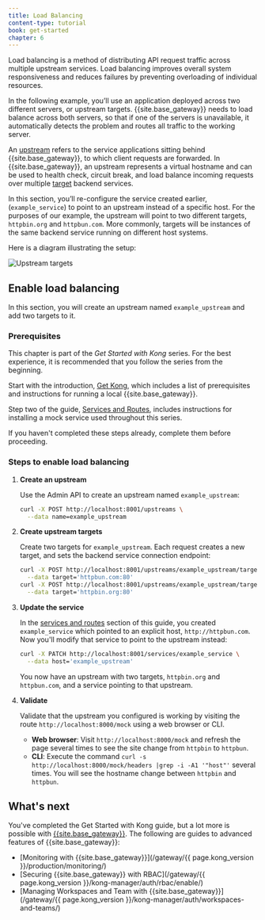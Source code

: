 ```yaml
---
title: Load Balancing
content-type: tutorial
book: get-started
chapter: 6
---
```


Load balancing is a method of distributing API request traffic across
multiple upstream services. Load balancing improves overall system responsiveness
and reduces failures by preventing overloading of individual resources. 

In the following example, you’ll use an application deployed across two different servers, or upstream targets. 
{{site.base_gateway}} needs to load balance across both servers, so that if one of the servers is unavailable, 
it automatically detects the problem and routes all traffic to the working server.

An [upstream](/gateway/latest/key-concepts/upstreams/) 
refers to the service applications sitting behind {{site.base_gateway}}, 
to which client requests are forwarded. In {{site.base_gateway}}, an upstream represents a virtual hostname and can be 
used to health check, circuit break, and load balance incoming requests over multiple [target](/gateway/api/admin-ee/latest/#/Targets/list-target-with-upstream/) backend services.

In this section, you’ll re-configure the service created earlier, (`example_service`) to point to an upstream 
instead of a specific host. For the purposes of our example, the upstream will point to two different targets, 
`httpbin.org` and `httpbun.com`. More commonly, targets will be instances of the same backend service running on different host systems.

Here is a diagram illustrating the setup:

![Upstream targets](/assets/images/products/gateway/getting-started-guide/upstream-targets.png)

## Enable load balancing

In this section, you will create an upstream named `example_upstream` and add two targets to it.

### Prerequisites

This chapter is part of the *Get Started with Kong* series. For the best experience, it is recommended that you follow the
series from the beginning. 

Start with the introduction, [Get Kong](/gateway/latest/get-started/), which includes
a list of prerequisites and instructions for running a local {{site.base_gateway}}.

Step two of the guide, [Services and Routes](/gateway/latest/get-started/services-and-routes/),
includes instructions for installing a mock service used throughout this series. 

If you haven't completed these steps already, complete them before proceeding.

### Steps to enable load balancing

1. **Create an upstream** 

   Use the Admin API to create an upstream named `example_upstream`:

   ```sh
   curl -X POST http://localhost:8001/upstreams \
     --data name=example_upstream
   ```

1. **Create upstream targets**

   Create two targets for `example_upstream`. Each request creates a new target, and 
   sets the backend service connection endpoint:
   
   ```sh
   curl -X POST http://localhost:8001/upstreams/example_upstream/targets \
     --data target='httpbun.com:80'
   curl -X POST http://localhost:8001/upstreams/example_upstream/targets \
     --data target='httpbin.org:80'
   ```

1. **Update the service**

   In the [services and routes](/gateway/latest/get-started/services-and-routes/) section of this guide, you created `example_service` which pointed
   to an explicit host, `http://httpbun.com`. Now you'll modify that service to point to the upstream instead:
   
   ```sh
   curl -X PATCH http://localhost:8001/services/example_service \
     --data host='example_upstream'
   ```

   You now have an upstream with two targets, `httpbin.org` and `httpbun.com`, and a service pointing to that upstream.

1. **Validate**


   Validate that the upstream you configured is working by visiting the route 
   `http://localhost:8000/mock` using a web browser or CLI.
  
   * **Web browser**: Visit `http://localhost:8000/mock` and refresh the page several times to see the site change from `httpbin` to `httpbun`.
   * **CLI**: Execute the command `curl -s http://localhost:8000/mock/headers |grep -i -A1 '"host"'` several times. You will see the hostname change between `httpbin` and `httpbun`.

## What's next

You've completed the Get Started with Kong guide, but a lot more is possible with [{{site.base_gateway}}](/gateway/latest/). 
The following are guides to advanced features of {{site.base_gateway}}:

* [Monitoring with {{site.base_gateway}}](/gateway/{{ page.kong_version }}/production/monitoring/)
* [Securing {{site.base_gateway}} with RBAC](/gateway/{{ page.kong_version }}/kong-manager/auth/rbac/enable/) <span class="badge enterprise"></span>
* [Managing Workspaces and Team with {{site.base_gateway}}](/gateway/{{ page.kong_version }}/kong-manager/auth/workspaces-and-teams/) <span class="badge enterprise"></span>

